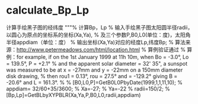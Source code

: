 # calculate_Bp_Lp
计算手绘黑子图的经纬度
"""% 计算Bp，Lp
% 输入手绘黑子图太阳圆半径radii，以圆心为原点的坐标系的坐标(Xa,Ya),
% 及三个参数P,B0,L0(单位：度)，太阳角半径appdiam（单位：度）
% 输出坐标(Xa,Ya)对应的经度Lp,纬度Bp;
% 算法来源：http://www.petermeadows.com/html/location.html
% 算例验证通过
% 算例：for example, if on the 1st January 1999 at 11h 10m, when Bo = -3.0°, Lo = 139.5°, P = +2.1°
% and the apparent solar diameter = 32' 35", a sunspot was measured to be at x = -27mm and y = -22mm on a 150mm diameter disk drawing,
% then rou1 = 0.13°, rou = 27.5° and = -129.2° giving B = -20.6° and L = 161.3°.
%
% [B0,L0,P]=GetB0L0PbyDate(1999,1,1,11,10);
% appdiam= 32/60+35/3600;
% Xa=-27;
% Ya=-22
% radii=150/2;
%  [Bp,Lp]=GetBLbyXYPBLR(Xa,Ya,P,B0,L0,radii,appdiam)
